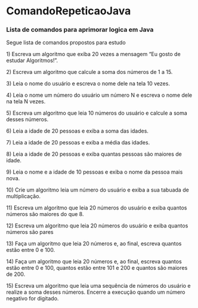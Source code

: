 # ComandoRepeticaoJava
<h3>Lista de comandos para aprimorar logica em Java</h3>
  <p> Segue lista de comandos propostos para estudo </p>
  <p>1) Escreva um algoritmo que exiba 20 vezes a mensagem “Eu gosto de estudar 
Algoritmos!”. </P>
<p>2) Escreva um algoritmo que calcule a soma dos números de 1 a 15. </P>
<p>3) Leia o nome do usuário e escreva o nome dele na tela 10 vezes. </P>
<p>4) Leia o nome um número do usuário um número N e escreva o nome dele na tela N 
vezes. </P>
<p>5) Escreva um algoritmo que leia 10 números do usuário e calcule a soma desses 
números. </P>
<p>6) Leia a idade de 20 pessoas e exiba a soma das idades. </P>
<p>7) Leia a idade de 20 pessoas e exiba a média das idades. </P>
<p> 8) Leia a idade de 20 pessoas e exiba quantas pessoas são maiores de idade. </P>
<p>9) Leia o nome e a idade de 10 pessoas e exiba o nome da pessoa mais nova. </P>
<p>10) Crie um algoritmo leia um número do usuário e exiba a sua tabuada de 
multiplicação.</P> 
<p>11) Escreva um algoritmo que leia 20 números do usuário e exiba quantos números são 
maiores do que 8. </P>
<p>12) Escreva um algoritmo que leia 20 números do usuário e exiba quantos números são 
pares </P>
<p>13) Faça um algoritmo que leia 20 números e, ao final, escreva quantos estão entre 0 e 
100. </P>
<p>14) Faça um algoritmo que leia 20 números e, ao final, escreva quantos estão entre 0 e 
100, quantos estão entre 101 e 200 e quantos são maiores de 200.</P> 
<p>15) Escreva um algoritmo que leia uma sequência de números do usuário e realize a 
soma desses números. Encerre a execução quando um número negativo for digitado.</p>
